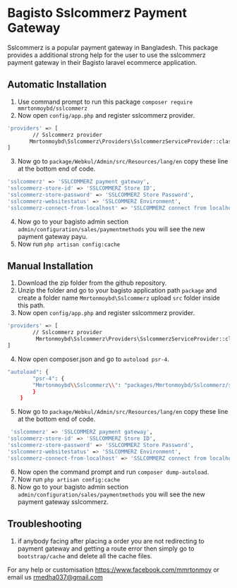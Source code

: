 # Bagisto Sslcommerz Payment Gateway
Sslcommerz is a popular payment gateway in Bangladesh. This package provides a additional strong help for the user to use the sslcommerz payment gateway in their Bagisto laravel ecommerce application.

## Automatic Installation
1. Use command prompt to run this package `composer require mmrtonmoybd/sslcommerz`
2. Now open `config/app.php` and register sslcommerz provider.
```sh
'providers' => [
        // Sslcommerz provider
       Mmrtonmoybd\Sslcommerz\Providers\SslcommerzServiceProvider::class,
]
```
3. Now go to `package/Webkul/Admin/src/Resources/lang/en` copy these line at the bottom end of code.
```sh
'sslcommerz' => 'SSLCOMMERZ payment gateway',
'sslcommerz-store-id' => 'SSLCOMMERZ Store ID',
'sslcommerz-store-password' => 'SSLCOMMERZ Store Password',
'sslcommerz-websitestatus' => 'SSLCOMMERZ Environment',
'sslcommerz-connect-from-localhost' => 'SSLCOMMERZ connect from localhost',
```
4. Now go to your bagisto admin section `admin/configuration/sales/paymentmethods` you will see the new payment gateway payu. 
6. Now run `php artisan config:cache`

## Manual Installation
1. Download the zip folder from the github repository.
2. Unzip the folder and go to your bagisto application path `package` and create a folder name `Mmrtonmoybd\Sslcommerz` upload `src` folder inside this path.
3. Now open `config/app.php` and register sslcommerz provider.
```sh
'providers' => [
        // Sslcommerz provider
         Mmrtonmoybd\Sslcommerz\Providers\SslcommerzServiceProvider::class,
]
```
4. Now open composer.json and go to `autoload psr-4`.
```sh
"autoload": {
        "psr-4": {
        "Mmrtonmoybd\\Sslcommerz\\": "packages/Mmrtonmoybd/Sslcommerz/src"
        }
    }
```
5. Now go to `package/Webkul/Admin/src/Resources/lang/en` copy these line at the bottom end of code.
```sh
 'sslcommerz' => 'SSLCOMMERZ payment gateway',
'sslcommerz-store-id' => 'SSLCOMMERZ Store ID',
'sslcommerz-store-password' => 'SSLCOMMERZ Store Password',
'sslcommerz-websitestatus' => 'SSLCOMMERZ Environment',
'sslcommerz-connect-from-localhost' => 'SSLCOMMERZ connect from localhost',
```
6. Now open the command prompt and run `composer dump-autoload`.
7. Now run `php artisan config:cache`
9. Now go to your bagisto admin section `admin/configuration/sales/paymentmethods` you will see the new payment gateway sslcommerz. 

## Troubleshooting

1. if anybody facing after placing a order you are not redirecting to payment gateway and getting a route error then simply go to `bootstrap/cache` and delete all the cache files.

For any help or customisation  <https://www.facebook.com/mmrtonmoy> or email us <rmedha037@gmail.com>

